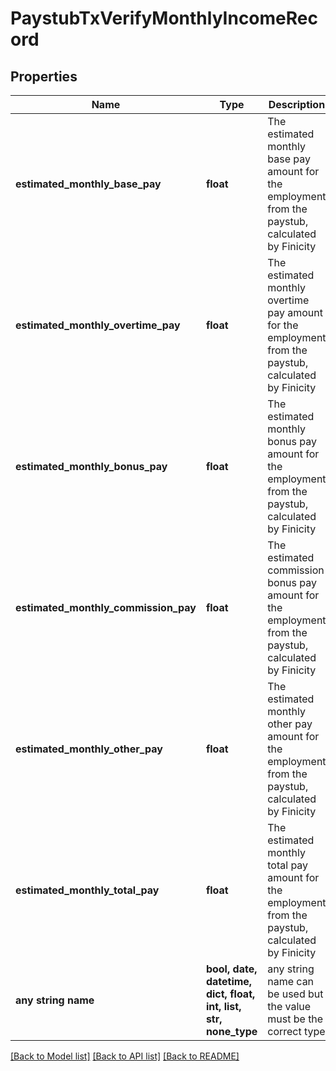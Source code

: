 # PaystubTxVerifyMonthlyIncomeRecord


## Properties
Name | Type | Description | Notes
------------ | ------------- | ------------- | -------------
**estimated_monthly_base_pay** | **float** | The estimated monthly base pay amount for the employment from the paystub, calculated by Finicity | [optional] 
**estimated_monthly_overtime_pay** | **float** | The estimated monthly overtime pay amount for the employment from the paystub, calculated by Finicity | [optional] 
**estimated_monthly_bonus_pay** | **float** | The estimated monthly bonus pay amount for the employment from the paystub, calculated by Finicity | [optional] 
**estimated_monthly_commission_pay** | **float** | The estimated commission bonus pay amount for the employment from the paystub, calculated by Finicity | [optional] 
**estimated_monthly_other_pay** | **float** | The estimated monthly other pay amount for the employment from the paystub, calculated by Finicity | [optional] 
**estimated_monthly_total_pay** | **float** | The estimated monthly total pay amount for the employment from the paystub, calculated by Finicity | [optional] 
**any string name** | **bool, date, datetime, dict, float, int, list, str, none_type** | any string name can be used but the value must be the correct type | [optional]

[[Back to Model list]](../README.md#documentation-for-models) [[Back to API list]](../README.md#documentation-for-api-endpoints) [[Back to README]](../README.md)


